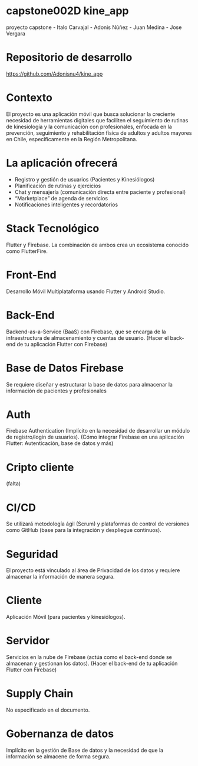 # capstone002D kine_app
proyecto capstone - Italo Carvajal - Adonis Núñez - Juan Medina - Jose Vergara

# Repositorio de desarrollo
https://github.com/Adonisnu4/kine_app

# Contexto	
El proyecto es una aplicación móvil que busca solucionar la creciente necesidad de herramientas digitales que faciliten el seguimiento de rutinas de kinesiología y la comunicación con profesionales, enfocada en la prevención, seguimiento y rehabilitación física de adultos y adultos mayores en Chile, específicamente en la Región Metropolitana. 
# La aplicación ofrecerá	
- Registro y gestión de usuarios (Pacientes y Kinesiólogos)
- Planificación de rutinas y ejercicios
- Chat y mensajería (comunicación directa entre paciente y profesional)
- “Marketplace” de agenda de servicios
- Notificaciones inteligentes y recordatorios
# Stack Tecnológico
Flutter y Firebase. La combinación de ambos crea un ecosistema conocido como FlutterFire. 
# Front-End	
Desarrollo Móvil Multiplataforma usando Flutter y Android Studio.
# Back-End	
Backend-as-a-Service (BaaS) con Firebase, que se encarga de la infraestructura de almacenamiento y cuentas de usuario. (Hacer el back-end de tu aplicación Flutter con Firebase)
# Base de Datos	Firebase 
Se requiere diseñar y estructurar la base de datos para almacenar la información de pacientes y profesionales
# Auth	
Firebase Authentication (Implícito en la necesidad de desarrollar un módulo de registro/login de usuarios). (Cómo integrar Firebase en una aplicación Flutter: Autenticación, base de datos y más)
# Cripto cliente
(falta)
# CI/CD	
Se utilizará metodología ágil (Scrum) y plataformas de control de versiones como GitHub (base para la integración y despliegue continuos).
# Seguridad	
El proyecto está vinculado al área de Privacidad de los datos y requiere almacenar la información de manera segura.
# Cliente	
Aplicación Móvil (para pacientes y kinesiólogos).
# Servidor	
Servicios en la nube de Firebase (actúa como el back-end donde se almacenan y gestionan los datos). (Hacer el back-end de tu aplicación Flutter con Firebase)
# Supply Chain	
No especificado en el documento.
# Gobernanza de datos	
Implícito en la gestión de Base de datos y la necesidad de que la información se almacene de forma segura.
